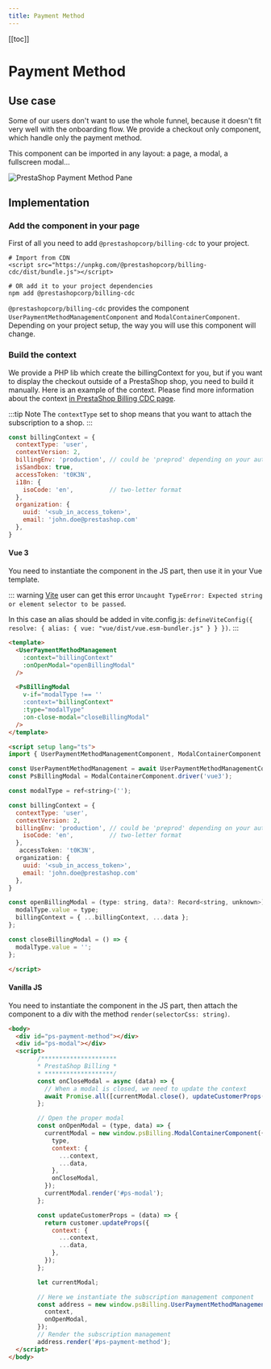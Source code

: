 ```yaml
---
title: Payment Method
---
```


[[toc]]

# Payment Method

## Use case

Some of our users don't want to use the whole funnel, because it doesn't fit very well with the onboarding flow. We provide a checkout only component, which handle only the payment method.

This component can be imported in any layout: a page, a modal, a fullscreen modal...

![PrestaShop Payment Method Pane](/assets/images/billing/ps_billing_payment_method-pane.png)

## Implementation

### Add the component in your page

First of all you need to add `@prestashopcorp/billing-cdc` to your project.

```
# Import from CDN
<script src="https://unpkg.com/@prestashopcorp/billing-cdc/dist/bundle.js"></script>

# OR add it to your project dependencies
npm add @prestashopcorp/billing-cdc
```

`@prestashopcorp/billing-cdc` provides the component `UserPaymentMethodManagementComponent` and `ModalContainerComponent`. Depending on your project setup, the way you will use this component will change.

### Build the context

We provide a PHP lib which create the billingContext for you, but if you want to display the checkout outside of a PrestaShop shop, you need to build it manually. Here is an example of the context. Please find more information about the context [in PrestaShop Billing CDC page](http://localhost:8080/5-prestashop-billing/6-references/3-billing-cdc/#context).

:::tip Note
The `contextType` set to shop means that you want to attach the subscription to a shop.
:::


```javascript
const billingContext = {
  contextType: 'user',
  contextVersion: 2,
  billingEnv: 'production', // could be 'preprod' depending on your authentication configuration
  isSandbox: true,
  accessToken: 't0K3N',
  i18n: {
    isoCode: 'en',          // two-letter format
  },
  organization: {
    uuid: '<sub_in_access_token>',
    email: 'john.doe@prestashop.com'
  },
}
```

#### Vue 3

You need to instantiate the component in the JS part, then use it in your Vue template.

::: warning
[Vite](https://vitejs.dev/) user can get this error `Uncaught TypeError: Expected string or element selector to be passed`.

In this case an alias should be added in vite.config.js: `defineViteConfig({ resolve: { alias: { vue: "vue/dist/vue.esm-bundler.js" } } })`.
:::

```html
<template>
  <UserPaymentMethodManagement
    :context="billingContext"
    :onOpenModal="openBillingModal"
  />

  <PsBillingModal
    v-if="modalType !== ''
    :context="billingContext"
    :type="modalType"
    :on-close-modal="closeBillingModal"
  />
</template>

<script setup lang="ts">
import { UserPaymentMethodManagementComponent, ModalContainerComponent } from '@prestashopcorp/billing-cdc';

const UserPaymentMethodManagement = await UserPaymentMethodManagementComponent.driver('vue3');
const PsBillingModal = ModalContainerComponent.driver('vue3');

const modalType = ref<string>('');

const billingContext = {
  contextType: 'user',
  contextVersion: 2,
  billingEnv: 'production', // could be 'preprod' depending on your authentication configurationOFF-1282/feat/standalone-address-component
    isoCode: 'en',          // two-letter format
  },
   accessToken: 't0K3N',
  organization: {
    uuid: '<sub_in_access_token>',
    email: 'john.doe@prestashop.com'
  },
}

const openBillingModal = (type: string, data?: Record<string, unknown>) => {
  modalType.value = type;
  billingContext = { ...billingContext, ...data };
};

const closeBillingModal = () => {
  modalType.value = '';
};

</script>
```

#### Vanilla JS

You need to instantiate the component in the JS part, then attach the component to a div with the method `render(selectorCss: string)`.

```html
<body>
  <div id="ps-payment-method"></div>
  <div id="ps-modal"></div>
  <script>
        /*********************
        * PrestaShop Billing *
        * *******************/
        const onCloseModal = async (data) => {
          // When a modal is closed, we need to update the context
          await Promise.all([currentModal.close(), updateCustomerProps(data)]);
        };

        // Open the proper modal
        const onOpenModal = (type, data) => {
          currentModal = new window.psBilling.ModalContainerComponent({
            type,
            context: {
              ...context,
              ...data,
            },
            onCloseModal,
          });
          currentModal.render('#ps-modal');
        };

        const updateCustomerProps = (data) => {
          return customer.updateProps({
            context: {
              ...context,
              ...data,
            },
          });
        };

        let currentModal;

        // Here we instantiate the subscription management component
        const address = new window.psBilling.UserPaymentMethodManagement({
          context,
          onOpenModal,
        });
        // Render the subscription management
        address.render('#ps-payment-method');
  </script>
</body>
```
